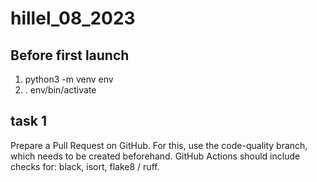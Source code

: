 # hillel_08_2023

## Before first launch
1. python3 -m venv env
2. . env/bin/activate

## task 1 
Prepare a Pull Request on GitHub. For this, use the code-quality branch, which needs to be created beforehand. GitHub Actions should include checks for: black, isort, flake8 / ruff.